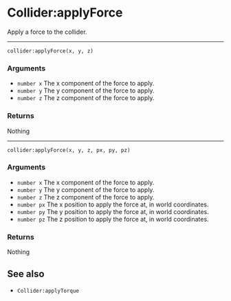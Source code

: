 <!--
category: reference
-->

Collider:applyForce
===

Apply a force to the collider.

---

    collider:applyForce(x, y, z)

### Arguments

- `number x` The x component of the force to apply.
- `number y` The y component of the force to apply.
- `number z` The z component of the force to apply.

### Returns

Nothing

---

    collider:applyForce(x, y, z, px, py, pz)

### Arguments

- `number x` The x component of the force to apply.
- `number y` The y component of the force to apply.
- `number z` The z component of the force to apply.
- `number px` The x position to apply the force at, in world coordinates.
- `number py` The y position to apply the force at, in world coordinates.
- `number pz` The z position to apply the force at, in world coordinates.

### Returns

Nothing

See also
---

- `Collider:applyTorque`
